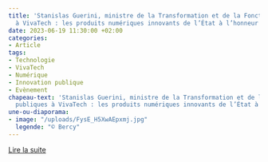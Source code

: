 ```yaml
---
title: 'Stanislas Guerini, ministre de la Transformation et de la Fonction publiques
  à VivaTech : les produits numériques innovants de l’État à l’honneur'
date: 2023-06-19 11:30:00 +02:00
categories:
- Article
tags:
- Technologie
- VivaTech
- Numérique
- Innovation publique
- Evènement
chapeau-text: 'Stanislas Guerini, ministre de la Transformation et de la Fonction
  publiques à VivaTech : les produits numériques innovants de l’État à l’honneur.'
une-ou-diaporama:
- image: "/uploads/FysE_H5XwAEpxmj.jpg"
  legende: "© Bercy"
---
```


<div class="lien-important"><p><a href="https://www.transformation.gouv.fr/ministre/actualite/au-salon-vivatech-les-produits-numeriques-innovants-de-letat-lhonneur">Lire la suite</a></p></div>